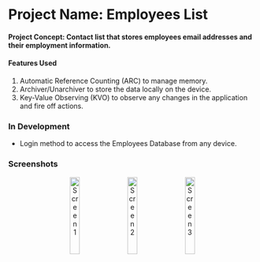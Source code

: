 # Project Name: Employees List
#### Project Concept: Contact list that stores employees email addresses and their employment information.

#### Features Used
1) Automatic Reference Counting (ARC) to manage memory.
2) Archiver/Unarchiver to store the data locally on the device.
3) Key-Value Observing (KVO) to observe any changes in the application and fire off actions.

### In Development 
- Login method to access the Employees Database from any device.

### Screenshots

<div align="center">
        <img width="20%" src="https://github.com/luayyounus/Intro-Objective-C/blob/AppScreenshots/AppScreenshots/EmployeeList-1.jpg" alt="Screen 1" title="Em-1">
        <img height="0" width="8px">
        <img width="20%" src="https://github.com/luayyounus/Intro-Objective-C/blob/AppScreenshots/AppScreenshots/EmployeeList-2.jpg" alt="Screen 2" title="Em-2">
        <img height="0" width="8px">
        <img width="20%" src="https://github.com/luayyounus/Intro-Objective-C/blob/AppScreenshots/AppScreenshots/EmployeeList-3.jpg" alt="Screen 3" title="Em-3">
</div>
